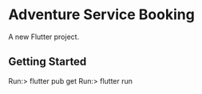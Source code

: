 # Adventure Service Booking

A new Flutter project.

## Getting Started

Run:> flutter pub get
Run:> flutter run
